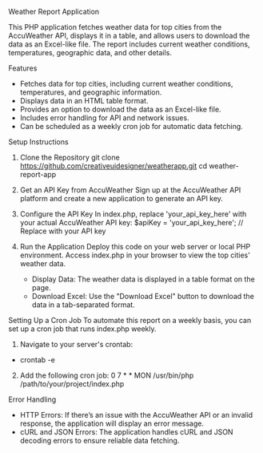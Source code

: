 Weather Report Application

This PHP application fetches weather data for top cities from the AccuWeather API, displays it in a table, and allows users to download the data as an Excel-like file. The report includes current weather conditions, temperatures, geographic data, and other details.

Features

- Fetches data for top cities, including current weather conditions, temperatures, and geographic information.
- Displays data in an HTML table format.
- Provides an option to download the data as an Excel-like file.
- Includes error handling for API and network issues.
- Can be scheduled as a weekly cron job for automatic data fetching.


Setup Instructions
1. Clone the Repository
  git clone https://github.com/creativeuidesigner/weatherapp.git
  cd weather-report-app

2. Get an API Key from AccuWeather
   Sign up at the AccuWeather API platform and create a new application to generate an API key.

3. Configure the API Key
   In index.php, replace 'your_api_key_here' with your actual AccuWeather API key:
    $apiKey = 'your_api_key_here'; // Replace with your API key
   
4. Run the Application
    Deploy this code on your web server or local PHP environment. Access index.php in your browser to view the top cities' weather data.
     - Display Data: The weather data is displayed in a table format on the page.
     - Download Excel: Use the "Download Excel" button to download the data in a tab-separated format.


Setting Up a Cron Job
To automate this report on a weekly basis, you can set up a cron job that runs index.php weekly.

 1. Navigate to your server's crontab:
  - crontab -e

 2. Add the following cron job:
    0 7 * * MON /usr/bin/php /path/to/your/project/index.php




Error Handling
- HTTP Errors: If there’s an issue with the AccuWeather API or an invalid response, the application will display an error message.
- cURL and JSON Errors: The application handles cURL and JSON decoding errors to ensure reliable data fetching.
